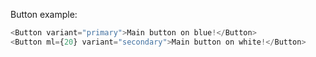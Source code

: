 Button example:

```js
<Button variant="primary">Main button on blue!</Button>
<Button ml={20} variant="secondary">Main button on white!</Button>
```